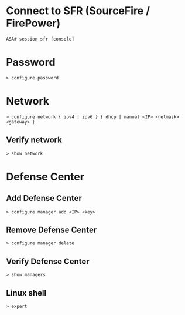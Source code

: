 # Connect to SFR (SourceFire / FirePower)
```
ASA# session sfr [console]
```

# Password
```
> configure password
```

# Network
```
> configure network { ipv4 | ipv6 } { dhcp | manual <IP> <netmask> <gateway> }
```

## Verify network
```
> show network
```

# Defense Center

## Add Defense Center
```
> configure manager add <IP> <key>
```

## Remove Defense Center
```
> configure manager delete
```

## Verify Defense Center
```
> show managers
```

## Linux shell
```
> expert
```
